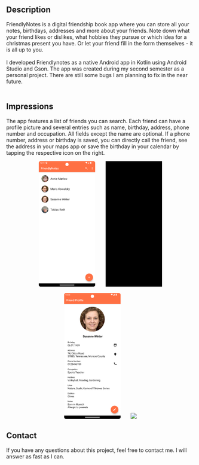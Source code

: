 ## Description

FriendlyNotes is a digital friendship book app where you can store all your notes, birthdays, addresses and more about your friends. 
Note down what your friend likes or dislikes, what hobbies they pursue or which idea for a christmas present you have. Or let your friend fill in the form themselves - it is all up to you.
<br>
<br>
I developed Friendlynotes as a native Android app in Kotlin using Android Studio and Gson. The app was created during my second semester as a personal project. There are still some bugs I am planning to fix in the near future.
<br>
<br>

## Impressions

The app features a list of friends you can search. Each friend can have a profile picture and several entries such as name, birthday, address, phone number and occupation. All fields except the name are optional.
If a phone number, address or birthday is saved, you can directly call the friend, see the address in your maps app or save the birthday in your calendar by tapping the respective icon on the right.

<p align="center">
<img src="https://github.com/alexandrawaas/FriendlyNotes/blob/main/screenshots/Screenshot_20240223_121159.png" width="30%" padding="10px 10px 10px 10px">
   &nbsp;&nbsp;&nbsp;&nbsp;&nbsp;
<img src="https://github.com/alexandrawaas/FriendlyNotes/blob/main/screenshots/FriendlyNotesDemoSearch.gif" width="30%" padding="10px 10px 10px 10px">
</p>
<p align="center">
<img src="https://github.com/alexandrawaas/FriendlyNotes/blob/main/screenshots/Screenshot_20240223_105546.png" width="30%" padding="10px 10px 10px 10px">
      &nbsp;&nbsp;&nbsp;&nbsp;&nbsp;
   <img src="https://github.com/alexandrawaas/FriendlyNotes/blob/main/screenshots/FriendlyNotesDemoVideo.gif" width="30%" padding="10px 10px 10px 10px">

</p>

## Contact

If you have any questions about this project, feel free to contact me. I will answer as fast as I can.
